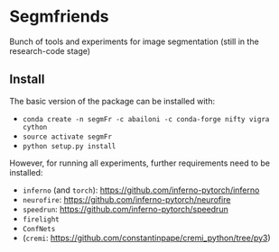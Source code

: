 # Segmfriends
Bunch of tools and experiments for image segmentation (still in the research-code stage)


## Install
The basic version of the package can be installed with:

- `conda create -n segmFr -c abailoni -c conda-forge nifty vigra cython`
- `source activate segmFr`
- `python setup.py install`


However, for running all experiments, further requirements need to be installed:
- `inferno` (and `torch`): https://github.com/inferno-pytorch/inferno
- `neurofire`: https://github.com/inferno-pytorch/neurofire
- `speedrun`: https://github.com/inferno-pytorch/speedrun
- `firelight`
- `ConfNets`
- (`cremi`: https://github.com/constantinpape/cremi_python/tree/py3)
